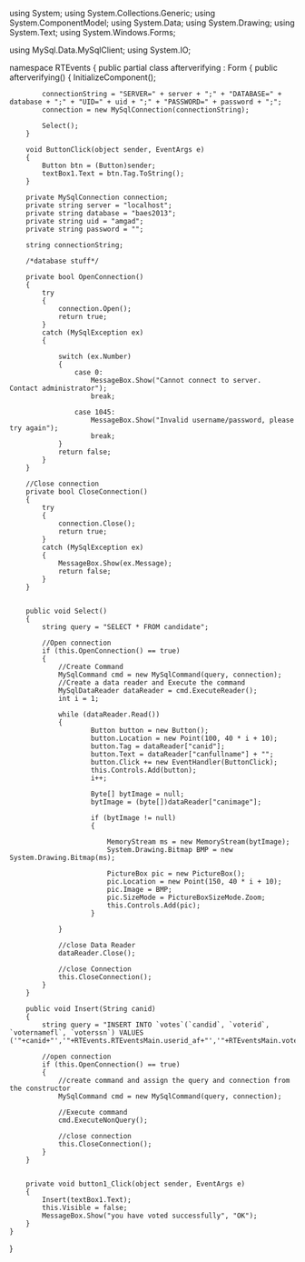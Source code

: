 using System;
using System.Collections.Generic;
using System.ComponentModel;
using System.Data;
using System.Drawing;
using System.Text;
using System.Windows.Forms;

using MySql.Data.MySqlClient;
using System.IO;

namespace RTEvents
{
    public partial class afterverifying : Form
    {
        public afterverifying()
        {
            InitializeComponent();

            connectionString = "SERVER=" + server + ";" + "DATABASE=" + database + ";" + "UID=" + uid + ";" + "PASSWORD=" + password + ";";
            connection = new MySqlConnection(connectionString);

            Select();
        }

        void ButtonClick(object sender, EventArgs e)
        {
            Button btn = (Button)sender;
            textBox1.Text = btn.Tag.ToString();
        }

        private MySqlConnection connection;
        private string server = "localhost";
        private string database = "baes2013";
        private string uid = "amgad";
        private string password = "";
        
        string connectionString;
        
        /*database stuff*/

        private bool OpenConnection()
        {
            try
            {
                connection.Open();
                return true;
            }
            catch (MySqlException ex)
            {

                switch (ex.Number)
                {
                    case 0:
                        MessageBox.Show("Cannot connect to server.  Contact administrator");
                        break;

                    case 1045:
                        MessageBox.Show("Invalid username/password, please try again");
                        break;
                }
                return false;
            }
        }

        //Close connection
        private bool CloseConnection()
        {
            try
            {
                connection.Close();
                return true;
            }
            catch (MySqlException ex)
            {
                MessageBox.Show(ex.Message);
                return false;
            }
        }

      
        public void Select()
        {
            string query = "SELECT * FROM candidate";

            //Open connection
            if (this.OpenConnection() == true)
            {
                //Create Command
                MySqlCommand cmd = new MySqlCommand(query, connection);
                //Create a data reader and Execute the command
                MySqlDataReader dataReader = cmd.ExecuteReader();
                int i = 1;

                while (dataReader.Read())
                {
                        Button button = new Button();
                        button.Location = new Point(100, 40 * i + 10);
                        button.Tag = dataReader["canid"];
                        button.Text = dataReader["canfullname"] + "";
                        button.Click += new EventHandler(ButtonClick);
                        this.Controls.Add(button);
                        i++;

                        Byte[] bytImage = null;
                        bytImage = (byte[])dataReader["canimage"];

                        if (bytImage != null)
                        {

                            MemoryStream ms = new MemoryStream(bytImage);
                            System.Drawing.Bitmap BMP = new System.Drawing.Bitmap(ms);

                            PictureBox pic = new PictureBox();
                            pic.Location = new Point(150, 40 * i + 10);
                            pic.Image = BMP;
                            pic.SizeMode = PictureBoxSizeMode.Zoom;
                            this.Controls.Add(pic);
                        }
                    
                }

                //close Data Reader
                dataReader.Close();

                //close Connection
                this.CloseConnection();
            }
        }

        public void Insert(String canid)
        {
            string query = "INSERT INTO `votes`(`candid`, `voterid`, `voternamefl`, `voterssn`) VALUES ('"+canid+"','"+RTEvents.RTEventsMain.userid_af+"','"+RTEventsMain.voter_name+"','"+RTEventsMain.voter_ssn+"')";
            
            //open connection
            if (this.OpenConnection() == true)
            {
                //create command and assign the query and connection from the constructor
                MySqlCommand cmd = new MySqlCommand(query, connection);

                //Execute command
                cmd.ExecuteNonQuery();

                //close connection
                this.CloseConnection();
            }
        }


        private void button1_Click(object sender, EventArgs e)
        {
            Insert(textBox1.Text);
            this.Visible = false;
            MessageBox.Show("you have voted successfully", "OK");
        }
    }
}
